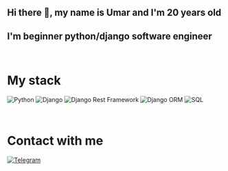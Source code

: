 ## Hi there 👋, my name is Umar and I'm 20 years old 
## I'm beginner python/django software engineer

&nbsp;
# My stack
![Python](https://img.shields.io/badge/Python-111111?style=plastic&logo=Python&logoColor=84941f)
![Django](https://img.shields.io/badge/Django-111111?style=plastic&logo=Django&logoColor=009900)
![Django Rest Framework](https://img.shields.io/badge/DRF-111111?style=plastic&logo=Django&logoColor=009900)
![Django ORM](https://img.shields.io/badge/ORM-111111?style=plastic&logo=Django&logoColor=009900)
![SQL](https://img.shields.io/badge/SQL-111111?style=plastic&logo=PostgreSQL)

&nbsp; 
# Contact with me
[![Telegram](https://img.shields.io/badge/Telegram-111111?style=plastic&logo=Telegram&logoColor=27A0D9)](https://t.me/gammo05)



